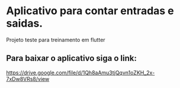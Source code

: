 # Aplicativo para contar entradas e saidas.  

Projeto teste para treinamento em flutter

## Para baixar o aplicativo siga o link:
https://drive.google.com/file/d/1Qh8aAmu3tjQqvn1oZKH_2x-7xDw8VRs8/view

